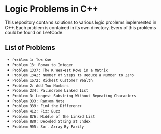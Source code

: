# Logic Problems in C++

This repository contains solutions to various logic problems implemented in C++. Each problem is contained in its own directory. Every of this problems could be found on LeetCode.

## List of Problems

- `Problem 1: Two Sum`
- `Problem 13: Roman to Integer`
- `Problem 1337: The K Weakest Rows in a Matrix`
- `Problem 1342: Number of Steps to Reduce a Number to Zero`
- `Problem 1672: Richest Customer Wealth`
- `Problem 2: Add Two Numbers`
- `Problem 234: Palindrome Linked List`
- `Problem 3: Longest Substring Without Repeating Characters`
- `Problem 383: Ransom Note`
- `Problem 389: Find the Difference`
- `Problem 412: Fizz Buzz`
- `Problem 876: Middle of the Linked List`
- `Problem 880: Decoded String at Index`
- `Problem 905: Sort Array By Parity`
